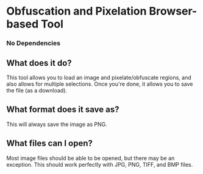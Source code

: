 
# Obfuscation and Pixelation Browser-based Tool
### No Dependencies

## What does it do?
This tool allows you to load an image and pixelate/obfuscate regions, and also allows for multiple selections. Once you're done, it allows you to save the file (as a download).

## What format does it save as?
This will always save the image as PNG.

## What files can I open?
Most image files should be able to be opened, but there may be an exception. This should work perfectly with JPG, PNG, TIFF, and BMP files.
